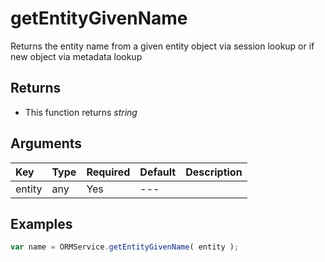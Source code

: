 # getEntityGivenName

Returns the entity name from a given entity object via session lookup or if new object via metadata lookup

## Returns

* This function returns _string_

## Arguments

| Key | Type | Required | Default | Description |
| :--- | :--- | :--- | :--- | :--- |
| entity | any | Yes | --- |  |

## Examples

```javascript
var name = ORMService.getEntityGivenName( entity );
```

